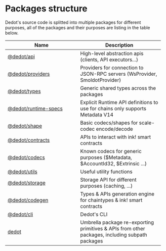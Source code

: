 # Packages structure

Dedot's source code is splitted into multiple packages for different purposes, all of the packages and their purposes are listing in the table below.

<table><thead><tr><th width="219">Name</th><th>Description</th></tr></thead><tbody><tr><td><a href="https://github.com/dedotdev/dedot/tree/main/packages/api">@dedot/api</a></td><td>High-level abstraction apis (clients, API executors...)</td></tr><tr><td><a href="https://github.com/dedotdev/dedot/tree/main/packages/providers">@dedot/providers</a></td><td>Providers for connection to JSON-RPC servers (WsProvider, SmoldotProvider)</td></tr><tr><td><a href="https://github.com/dedotdev/dedot/tree/main/packages/types">@dedot/types</a></td><td>Generic shared types across the packages</td></tr><tr><td><a href="https://github.com/dedotdev/dedot/tree/main/packages/runtime-specs">@dedot/runtime-specs</a></td><td>Explicit Runtime API definitions to use for chains only supports Metadata V14</td></tr><tr><td><a href="https://github.com/dedotdev/dedot/tree/main/packages/shape">@dedot/shape</a></td><td>Basic codecs/shapes for scale-codec encode/decode</td></tr><tr><td><a href="https://github.com/dedotdev/dedot/tree/main/packages/contracts">@dedot/contracts</a></td><td>APIs to interact with ink! smart contracts</td></tr><tr><td><a href="https://github.com/dedotdev/dedot/tree/main/packages/codecs">@dedot/codecs</a></td><td>Known codecs for generic purposes ($Metadata, $AccountId32, $Extrinsic ...)</td></tr><tr><td><a href="https://github.com/dedotdev/dedot/tree/main/packages/utils">@dedot/utils</a></td><td>Useful utility functions</td></tr><tr><td><a href="https://github.com/dedotdev/dedot/tree/main/packages/storage">@dedot/storage</a></td><td>Storage API for different purposes (caching, ...)</td></tr><tr><td><a href="https://github.com/dedotdev/dedot/tree/main/packages/codegen">@dedot/codegen</a></td><td>Types &#x26; APIs generation engine for chaintypes &#x26; ink! smart contracts</td></tr><tr><td><a href="https://github.com/dedotdev/dedot/tree/main/packages/cli">@dedot/cli</a></td><td>Dedot's CLI</td></tr><tr><td><a href="https://github.com/dedotdev/dedot/tree/main/packages/dedot">dedot</a></td><td>Umbrella package re-exporting primitives &#x26; APIs from other packages, including subpath packages</td></tr></tbody></table>



